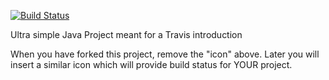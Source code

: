 [![Build Status](https://travis-ci.org/rodseth/travisGettingStarted.svg?branch=master)](https://travis-ci.org/rodseth/travisGettingStarted)

Ultra simple Java Project meant for a Travis introduction

When you have forked this project, remove the "icon" above. Later you will insert a similar icon which will provide build status for YOUR project.
